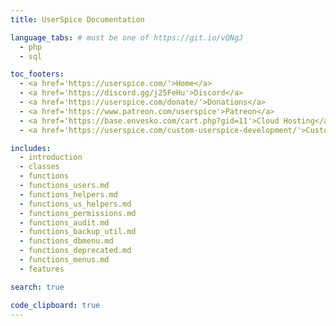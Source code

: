 ```yaml
---
title: UserSpice Documentation

language_tabs: # must be one of https://git.io/vQNgJ
  - php
  - sql

toc_footers:
  - <a href='https://userspice.com/'>Home</a>
  - <a href='https://discord.gg/j25FeHu'>Discord</a>
  - <a href='https://userspice.com/donate/'>Donations</a>
  - <a href='https://www.patreon.com/userspice'>Patreon</a>
  - <a href='https://base.envesko.com/cart.php?gid=11'>Cloud Hosting</a>
  - <a href='https://userspice.com/custom-userspice-development/'>Custom Development</a>

includes:
  - introduction
  - classes
  - functions
  - functions_users.md
  - functions_helpers.md
  - functions_us_helpers.md
  - functions_permissions.md
  - functions_audit.md
  - functions_backup_util.md
  - functions_dbmenu.md
  - functions_deprecated.md
  - functions_menus.md
  - features

search: true

code_clipboard: true
---
```


<!-- We can add a logo by adding a logo.png in source/images  -->
